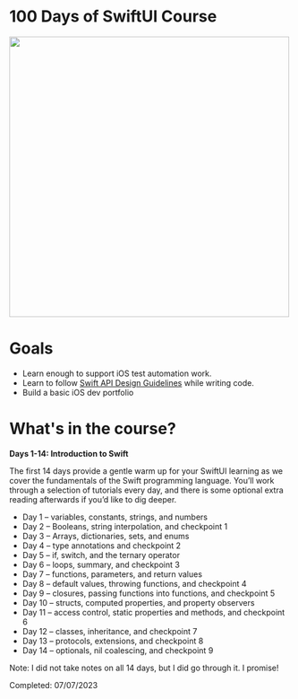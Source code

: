 # 100 Days of SwiftUI Course

<img src="https://user-images.githubusercontent.com/4522927/217293248-fe762051-affc-4ead-9670-49a4f1356cb6.png" width="500"/>

# Goals

- Learn enough to support iOS test automation work.
- Learn to follow [Swift API Design Guidelines](https://www.swift.org/documentation/api-design-guidelines/) while writing code.
- Build a basic iOS dev portfolio

# What's in the course?

**Days 1-14: Introduction to Swift**

The first 14 days provide a gentle warm up for your SwiftUI learning as we cover the fundamentals of the Swift programming language. You’ll work through a selection of tutorials every day, and there is some optional extra reading afterwards if you’d like to dig deeper.

- Day 1 – variables, constants, strings, and numbers
- Day 2 – Booleans, string interpolation, and checkpoint 1
- Day 3 – Arrays, dictionaries, sets, and enums
- Day 4 – type annotations and checkpoint 2
- Day 5 – if, switch, and the ternary operator
- Day 6 – loops, summary, and checkpoint 3
- Day 7 – functions, parameters, and return values
- Day 8 – default values, throwing functions, and checkpoint 4
- Day 9 – closures, passing functions into functions, and checkpoint 5
- Day 10 – structs, computed properties, and property observers
- Day 11 – access control, static properties and methods, and checkpoint 6
- Day 12 – classes, inheritance, and checkpoint 7
- Day 13 – protocols, extensions, and checkpoint 8
- Day 14 – optionals, nil coalescing, and checkpoint 9

Note: I did not take notes on all 14 days, but I did go through it. I promise!

Completed: 07/07/2023

